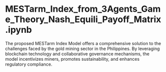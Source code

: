 # MESTarm_Index_from_3Agents_Game_Theory_Nash_Equili_Payoff_Matrix.ipynb
The proposed MESTarm Index Model offers a comprehensive solution to the challenges faced by the gold mining sector in the Philippines. By leveraging blockchain technology and collaborative governance mechanisms, the model incentivizes miners, promotes sustainability, and enhances regulatory compliance.
